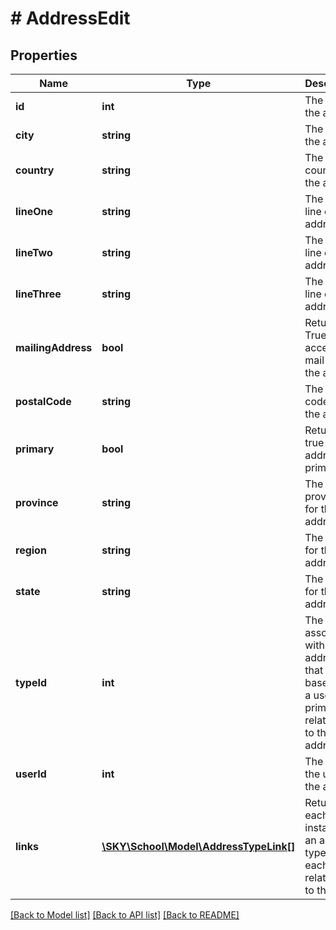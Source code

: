 # # AddressEdit

## Properties

Name | Type | Description | Notes
------------ | ------------- | ------------- | -------------
**id** | **int** | The ID of the address | [optional]
**city** | **string** | The city for the address | [optional]
**country** | **string** | The country for the address | [optional]
**lineOne** | **string** | The first line of the address | [optional]
**lineTwo** | **string** | The second line of the address | [optional]
**lineThree** | **string** | The third line of the address | [optional]
**mailingAddress** | **bool** | Returns True if user accepts mail from the address | [optional]
**postalCode** | **string** | The postal code for the address | [optional]
**primary** | **bool** | Returns true if the address is primary | [optional]
**province** | **string** | The province for the address | [optional]
**region** | **string** | The region for the address | [optional]
**state** | **string** | The state for the address | [optional]
**typeId** | **int** | The type ID associated with an address that is based upon a user&#39;s primary relationship to the address | [optional]
**userId** | **int** | The ID of the user of the address | [optional]
**links** | [**\SKY\School\Model\AddressTypeLink[]**](AddressTypeLink.md) | Returns each instance of an address type for each relationship to the user | [optional]

[[Back to Model list]](../../README.md#models) [[Back to API list]](../../README.md#endpoints) [[Back to README]](../../README.md)
